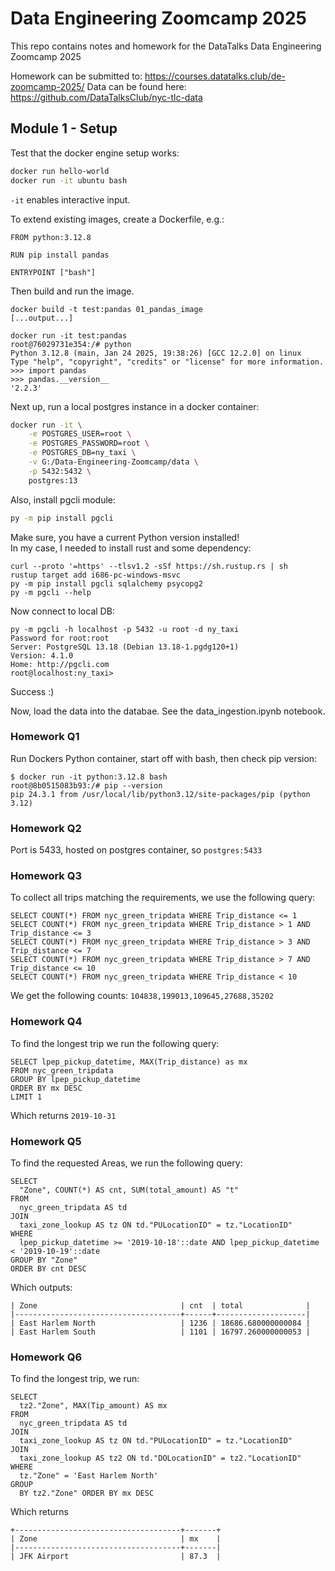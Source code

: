 # Data Engineering Zoomcamp 2025

This repo contains notes and homework for the DataTalks Data Engineering Zoomcamp 2025

Homework can be submitted to: https://courses.datatalks.club/de-zoomcamp-2025/
Data can be found here: https://github.com/DataTalksClub/nyc-tlc-data

## Module 1 - Setup
Test that the docker engine setup works:
```bash
docker run hello-world
docker run -it ubuntu bash
```
`-it` enables interactive input.

To extend existing images, create a Dockerfile, e.g.:
```
FROM python:3.12.8

RUN pip install pandas

ENTRYPOINT ["bash"]
```
Then build and run the image.
```
docker build -t test:pandas 01_pandas_image
[...output...]

docker run -it test:pandas
root@76029731e354:/# python
Python 3.12.8 (main, Jan 24 2025, 19:38:26) [GCC 12.2.0] on linux
Type "help", "copyright", "credits" or "license" for more information.
>>> import pandas
>>> pandas.__version__
'2.2.3'
```

Next up, run a local postgres instance in a docker container:
```bash
docker run -it \
    -e POSTGRES_USER=root \
    -e POSTGRES_PASSWORD=root \
    -e POSTGRES_DB=ny_taxi \
    -v G:/Data-Engineering-Zoomcamp/data \
    -p 5432:5432 \
    postgres:13
```

Also, install pgcli module:
```bash
py -m pip install pgcli
```

Make sure, you have a current Python version installed!  
In my case, I needed to install rust and some dependency:
```
curl --proto '=https' --tlsv1.2 -sSf https://sh.rustup.rs | sh
rustup target add i686-pc-windows-msvc
py -m pip install pgcli sqlalchemy psycopg2
py -m pgcli --help
```
Now connect to local DB:
```
py -m pgcli -h localhost -p 5432 -u root -d ny_taxi
Password for root:root
Server: PostgreSQL 13.18 (Debian 13.18-1.pgdg120+1)
Version: 4.1.0
Home: http://pgcli.com
root@localhost:ny_taxi>

```
Success :) 

Now, load the data into the databae. See the data_ingestion.ipynb notebook.


### Homework Q1
Run Dockers Python container, start off with bash,
then check pip version:
```
$ docker run -it python:3.12.8 bash
root@8b0515083b93:/# pip --version
pip 24.3.1 from /usr/local/lib/python3.12/site-packages/pip (python 3.12)
```

### Homework Q2
Port is 5433, hosted on postgres container, so `postgres:5433`

### Homework Q3
To collect all trips matching the requirements, we use the following query:
```
SELECT COUNT(*) FROM nyc_green_tripdata WHERE Trip_distance <= 1
SELECT COUNT(*) FROM nyc_green_tripdata WHERE Trip_distance > 1 AND Trip_distance <= 3
SELECT COUNT(*) FROM nyc_green_tripdata WHERE Trip_distance > 3 AND Trip_distance <= 7
SELECT COUNT(*) FROM nyc_green_tripdata WHERE Trip_distance > 7 AND Trip_distance <= 10
SELECT COUNT(*) FROM nyc_green_tripdata WHERE Trip_distance < 10
```
We get the following counts:
`104838,199013,109645,27688,35202` 

### Homework Q4
To find the longest trip we run the following query:
```
SELECT lpep_pickup_datetime, MAX(Trip_distance) as mx 
FROM nyc_green_tripdata 
GROUP BY lpep_pickup_datetime 
ORDER BY mx DESC 
LIMIT 1
```
Which returns `2019-10-31` 

### Homework Q5
To find the requested Areas, we run the following query:
```
SELECT 
  "Zone", COUNT(*) AS cnt, SUM(total_amount) AS "t" 
FROM 
  nyc_green_tripdata AS td 
JOIN 
  taxi_zone_lookup AS tz ON td."PULocationID" = tz."LocationID" 
WHERE 
  lpep_pickup_datetime >= '2019-10-18'::date AND lpep_pickup_datetime < '2019-10-19'::date 
GROUP BY "Zone" 
ORDER BY cnt DESC
```

Which outputs:
```
| Zone                                | cnt  | total              |
|-------------------------------------+------+--------------------|
| East Harlem North                   | 1236 | 18686.680000000084 |
| East Harlem South                   | 1101 | 16797.260000000053 |
```

### Homework Q6

To find the longest trip, we run:
```
SELECT 
  tz2."Zone", MAX(Tip_amount) AS mx 
FROM 
  nyc_green_tripdata AS td 
JOIN 
  taxi_zone_lookup AS tz ON td."PULocationID" = tz."LocationID" 
JOIN 
  taxi_zone_lookup AS tz2 ON td."DOLocationID" = tz2."LocationID" 
WHERE 
  tz."Zone" = 'East Harlem North'
GROUP 
  BY tz2."Zone" ORDER BY mx DESC
```
Which returns
```
+-------------------------------------+-------+
| Zone                                | mx    |
|-------------------------------------+-------|
| JFK Airport                         | 87.3  |
```